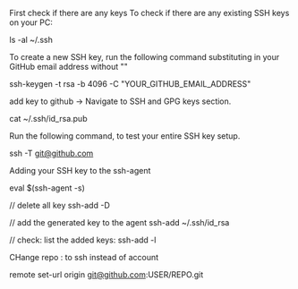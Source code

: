 First check if there are any keys
To check if there are any existing SSH keys on your PC:

  ls -al ~/.ssh
  
To create a new SSH key, run the following command substituting in your GitHub email address without ""

  ssh-keygen -t rsa -b 4096 -C "YOUR_GITHUB_EMAIL_ADDRESS"


add key to github -> Navigate to SSH and GPG keys section.

  cat ~/.ssh/id_rsa.pub
  
Run the following command, to test your entire SSH key setup.

  ssh -T git@github.com
  
Adding your SSH key to the ssh-agent
  
   eval \$(ssh-agent -s)
   
   // delete all key 
   ssh-add -D
   
   // add the generated key to the agent
   ssh-add ~/.ssh/id_rsa
   
   // check: list the added keys:
   ssh-add -l


CHange repo : to ssh instead of account

  remote set-url origin git@github.com:USER/REPO.git
